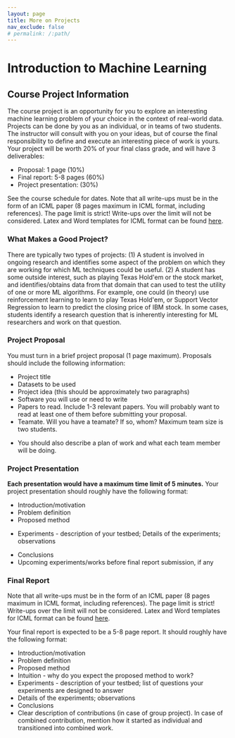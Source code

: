 ```yaml
---
layout: page
title: More on Projects
nav_exclude: false
# permalink: /:path/
---
```


# Introduction to Machine Learning
## Course Project Information
The course project is an opportunity for you to explore an interesting machine learning problem of your choice in the context of real-world data. Projects can be done by you as an individual, or in teams of two students. The instructor will consult with you on your ideas, but of course the final responsibility to define and execute an interesting piece of work is yours. Your project will be worth 20% of your final class grade, and will have 3 deliverables:
- Proposal: 1 page (10%)
- Final report: 5-8 pages (60%)
- Project presentation: (30%)

See the course schedule for dates.
Note that all write-ups must be in the form of an ICML paper (8 pages maximum in ICML format, including references). The page limit is strict! Write-ups over the limit will not be considered. Latex and Word templates for ICML format can be found [here](https://icml.cc/2012/files/icml2012stylefiles.zip).

### What Makes a Good Project?
There are typically two types of projects: (1) A student is involved in ongoing research and identifies some aspect of the problem on which they are working for which ML techniques could be useful. (2) A student has some outside interest, such as playing Texas Hold'em or the stock market, and identifies/obtains data from that domain that can used to test the utility of one or more ML algorithms. For example, one could (in theory) use reinforcement learning to learn to play Texas Hold'em, or Support Vector Regression to learn to predict the closing price of IBM stock. In some cases, students identify a research question that is inherently interesting for ML researchers and work on that question.

### Project Proposal
You must turn in a brief project proposal (1 page maximum). Proposals should include the following information:
- Project title
- Datasets to be used
- Project idea (this should be approximately two paragraphs)
- Software you will use or need to write
- Papers to read. Include 1-3 relevant papers. You will probably want to read at least one of them before submitting your proposal.
- Teamate. Will you have a teamate? If so, whom? Maximum team size is two students.
<!-- - What will you complete for the mid-term report? Experimental results of some kind are expected here.  -->
- You should also describe a plan of work and what each team member will be doing.

<!-- Mid-term Report
This should be a 3-4 page short report, and it serves as a check-point. It should consist of the same sections as your final report (introduction, related work, method, experiments, conclusions), with a few sections "under construction". Specifically, the introduction and related work sections should be in their final form; the section on the proposed method should be almost finished; the sections on the experiments and conclusions will have whatever results you have obtained, as well as place-holders for the results you plan/hope to obtain. This report will be graded as follows:
25% for introduction and related work sections
50% for proposed method (should be almost finished)
20% for the design of upcoming experiments
5% for the plan of activities (in an appendix, please show the old one and the revised one, along with the planned activities of each group member) -->

### Project Presentation
**Each presentation would have a maximum time limit of 5 minutes.** Your project presentation should roughly have the following format:
- Introduction/motivation
- Problem definition
- Proposed method
<!-- - Intuition - why do you expect the proposed method to work? -->
- Experiments - description of your testbed; Details of the experiments; observations
<!-- list of questions your experiments are designed to answer -->
- Conclusions
- Upcoming experiments/works before final report submission, if any

### Final Report
Note that all write-ups must be in the form of an ICML paper (8 pages maximum in ICML format, including references). The page limit is strict! Write-ups over the limit will not be considered. Latex and Word templates for ICML format can be found [here](https://icml.cc/2012/files/icml2012stylefiles.zip).

Your final report is expected to be a 5-8 page report. It should roughly have the following format:
- Introduction/motivation
- Problem definition
- Proposed method
- Intuition - why do you expect the proposed method to work?
- Experiments - description of your testbed; list of questions your experiments are designed to answer
- Details of the experiments; observations
- Conclusions
- Clear description of contributions (in case of group project). In case of combined contribution, mention how it started as individual and transitioned into combined work.